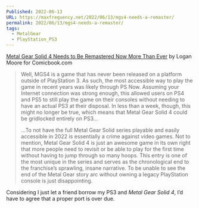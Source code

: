 ```yaml
---
Published: 2022-06-13
URL: https://maxfrequency.net/2022/06/13/mgs4-needs-a-remaster/
permalink: 2022/06/13/mgs4-needs-a-remaster/
tags:
  - MetalGear
  - PlayStation_PS3
---
```

[Metal Gear Solid 4 Needs to Be Remastered Now More Than Ever](https://comicbook.com/gaming/news/metal-gear-solid-4-mgs4-remaster-remake-opinion/) by Logan Moore for Comicbook.com

> Well, MGS4 is a game that has never been released on a platform outside of PlayStation 3. As such, the most accessible way to play the game in recent years was likely through PS Now. Assuming your Internet connection was strong enough, this allowed users on PS4 and PS5 to still play the game on their consoles without needing to have an actual PS3 at their disposal. In less than a week, though, this might no longer be true, which means that Metal Gear Solid 4 could be gridlocked entirely on PS3…
> 
> …To not have the full Metal Gear Solid series playable and easily accessible in 2022 is essentially a crime against video games. Not to mention, Metal Gear Solid 4 is just an awesome game in its own right that more people need to revisit or be able to play for the first time without having to jump through so many hoops. This entry is one of the most unique in the series and serves as the chronological end to the franchise’s sprawling, insane narrative. To be unable to see the end of the Metal Gear story arc without owning a legacy PlayStation console is just disappointing.

Considering I just let a friend borrow my PS3 and *Metal Gear Solid 4*, I’d have to agree that a proper port is over due.